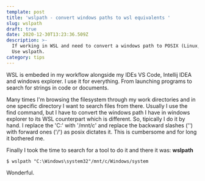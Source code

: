 ```yaml
---
template: post
title: 'wslpath - convert windows paths to wsl equivalents '
slug: wslpath
draft: true
date: 2020-12-30T13:23:36.509Z
description: >-
  If working in WSL and need to convert a windows path to POSIX (Linux, WSL).
  Use wslpath. 
category: tips
---
```

WSL is embeded in my workflow alongside my IDEs VS Code, Intellij IDEA and windows explorer. I use it for everything. From launching programs to search for strings in code or documents.

Many times I'm browsing the filesystem through my work directories and in one specific directory I want to search files from there. Usually I use the find command, but I have to convert the windows path I have in windows explorer to its WSL counterpart which is different. So, tipically I do it by hand. I replace the 'C:\' with '/mnt/c' and replace the backward slashes ('\') with forward ones ('/')  as posix dictates it. This is cumbersome and for long it bothered me. 

Finally I took the time to search for a tool to do it and there it was: **wslpath**

```
$ wslpath "C:\Windows\system32"/mnt/c/Windows/system
```





Wonderful.

